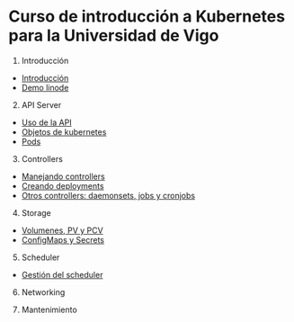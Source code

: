 # Curso de introducción a Kubernetes para la Universidad de Vigo
1. Introducción
* [Introducción](01-intro/01-1-intro.md)
* [Demo linode](01-intro/01-2-linode.md)

2. API Server
* [Uso de la API](02-api/02-1-api.md)
* [Objetos de kubernetes](02-api/02-2-objetos.md)
* [Pods](02-api/02-3-pods.md)

3. Controllers
* [Manejando controllers](03-controllers/03-1-controller.md)
* [Creando deployments](03-controllers/03-2-deployments.md)
* [Otros controllers: daemonsets, jobs y cronjobs](03-controllers/03-3-daemonset.md)

4. Storage
* [Volumenes, PV y PCV](04-storage/01-nfs.md)
* [ConfigMaps y Secrets](04-storage/02-configmap-secrets.md)

5. Scheduler
* [Gestión del scheduler](05-scheduler/05-scheduler.md)

6. Networking

7. Mantenimiento
